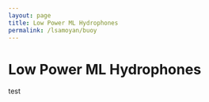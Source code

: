 ```yaml
---
layout: page
title: Low Power ML Hydrophones
permalink: /lsamoyan/buoy
---
```


# Low Power ML Hydrophones
test